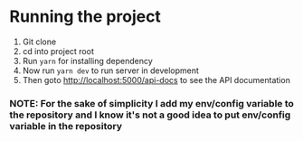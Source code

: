 # Running the project

1. Git clone
2. cd into project root
3. Run `yarn` for installing dependency
4. Now run `yarn dev` to run server in development
5. Then goto [http://localhost:5000/api-docs](http://localhost:5000/api-docs) to see the API documentation

### NOTE: For the sake of simplicity I add my env/config variable to the repository and I know it's not a good idea to put env/config variable in the repository
